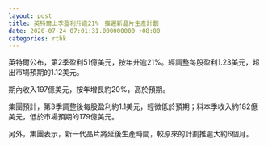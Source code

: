 ```yaml
---
layout: post
title: 英特爾上季盈利升逾21%　推遲新晶片生產計劃
date: 2020-07-24 07:01:31.000000000 +08:00
categories: rthk
---
```


英特爾公布，第2季盈利51億美元，按年升逾21%。經調整每股盈利1.23美元，超出市場預期的1.12美元。

期內收入197億美元，按年增長約20%，高於預期。

集團預計，第3季調整後每股盈利約1.1美元，輕微低於預期；料本季收入約182億美元，低於市場預期的179億美元。

另外，集團表示，新一代晶片將延後生產時間，較原來的計劃推遲大約6個月。
